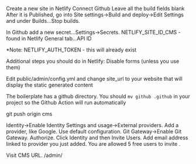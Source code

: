 Create a new site in Netlify
Connect Github
Leave all the build fields blank
After it is Published, go into Site settings->Build and deploy->Edit Settings and under Builds...Stop builds.

In Github add a new secret...Settings->Secrets.
NETLIFY_SITE_ID_CMS - found in Netlify General tab...API ID

*Note: NETLIFY_AUTH_TOKEN - this will already exist

Additional steps you should do in Netlify: Disable forms (unless you use them)

Edit public/admin/config.yml and change site_url to your website that will display the static generated content

The boilerplate has a github directory. You should `mv github .github` in your project so the Github Action will run automatically

git push origin cms

Identity->Enable Identity
Settings and usage->External providers. Add a provider, like Google. Use default configuration.
Git Gateway->Enable Git Gateway. Authorize.
Click Identity and then Invite Users. Add email address linked to provider you just added. You are allowed 5 free users to invite
.

Visit CMS URL. /admin/
